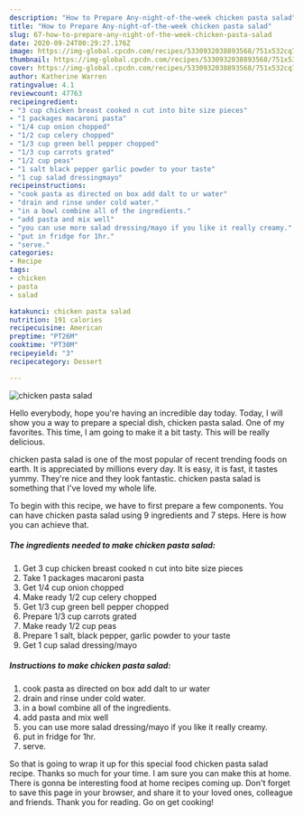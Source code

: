 ```yaml
---
description: "How to Prepare Any-night-of-the-week chicken pasta salad"
title: "How to Prepare Any-night-of-the-week chicken pasta salad"
slug: 67-how-to-prepare-any-night-of-the-week-chicken-pasta-salad
date: 2020-09-24T00:29:27.176Z
image: https://img-global.cpcdn.com/recipes/5330932038893568/751x532cq70/chicken-pasta-salad-recipe-main-photo.jpg
thumbnail: https://img-global.cpcdn.com/recipes/5330932038893568/751x532cq70/chicken-pasta-salad-recipe-main-photo.jpg
cover: https://img-global.cpcdn.com/recipes/5330932038893568/751x532cq70/chicken-pasta-salad-recipe-main-photo.jpg
author: Katherine Warren
ratingvalue: 4.1
reviewcount: 47763
recipeingredient:
- "3 cup chicken breast cooked n cut into bite size pieces"
- "1 packages macaroni pasta"
- "1/4 cup onion chopped"
- "1/2 cup celery chopped"
- "1/3 cup green bell pepper chopped"
- "1/3 cup carrots grated"
- "1/2 cup peas"
- "1 salt black pepper garlic powder to your taste"
- "1 cup salad dressingmayo"
recipeinstructions:
- "cook pasta as directed on box add dalt to ur water"
- "drain and rinse under cold water."
- "in a bowl combine all of the ingredients."
- "add pasta and mix well"
- "you can use more salad dressing/mayo if you like it really creamy."
- "put in fridge for 1hr."
- "serve."
categories:
- Recipe
tags:
- chicken
- pasta
- salad

katakunci: chicken pasta salad 
nutrition: 191 calories
recipecuisine: American
preptime: "PT26M"
cooktime: "PT30M"
recipeyield: "3"
recipecategory: Dessert

---
```



![chicken pasta salad](https://img-global.cpcdn.com/recipes/5330932038893568/751x532cq70/chicken-pasta-salad-recipe-main-photo.jpg)

Hello everybody, hope you're having an incredible day today. Today, I will show you a way to prepare a special dish, chicken pasta salad. One of my favorites. This time, I am going to make it a bit tasty. This will be really delicious.

chicken pasta salad is one of the most popular of recent trending foods on earth. It is appreciated by millions every day. It is easy, it is fast, it tastes yummy. They're nice and they look fantastic. chicken pasta salad is something that I've loved my whole life.




To begin with this recipe, we have to first prepare a few components. You can have chicken pasta salad using 9 ingredients and 7 steps. Here is how you can achieve that.

<!--inarticleads1-->

##### The ingredients needed to make chicken pasta salad:

1. Get 3 cup chicken breast cooked n cut into bite size pieces
1. Take 1 packages macaroni pasta
1. Get 1/4 cup onion chopped
1. Make ready 1/2 cup celery chopped
1. Get 1/3 cup green bell pepper chopped
1. Prepare 1/3 cup carrots grated
1. Make ready 1/2 cup peas
1. Prepare 1 salt, black pepper, garlic powder to your taste
1. Get 1 cup salad dressing/mayo




<!--inarticleads2-->

##### Instructions to make chicken pasta salad:

1. cook pasta as directed on box add dalt to ur water
1. drain and rinse under cold water.
1. in a bowl combine all of the ingredients.
1. add pasta and mix well
1. you can use more salad dressing/mayo if you like it really creamy.
1. put in fridge for 1hr.
1. serve.




So that is going to wrap it up for this special food chicken pasta salad recipe. Thanks so much for your time. I am sure you can make this at home. There is gonna be interesting food at home recipes coming up. Don't forget to save this page in your browser, and share it to your loved ones, colleague and friends. Thank you for reading. Go on get cooking!
